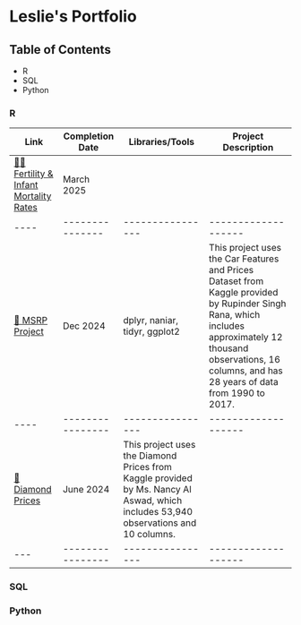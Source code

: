 # Leslie's Portfolio

## Table of Contents
- R
- SQL
- Python 

### R
| Link | Completion Date | Libraries/Tools | Project Description |
| ---- | ----------------| ----------------| ------------------- |
| [👶🏼 Fertility & Infant Mortality Rates]([url](https://github.com/lescer3/PSTAT100-final/blob/main/final_project.pdf)) | March 2025 |  |
| ---- | --------------- | ----------------| ------------------- |
| [🚙 MSRP Project](https://github.com/lescer3/MSRP-Project) | Dec 2024 | dplyr, naniar, tidyr, ggplot2 | This project uses the Car Features and Prices Dataset from Kaggle provided by Rupinder Singh Rana, which includes approximately 12 thousand observations, 16 columns, and has 28 years of data from 1990 to 2017. |
| ---- | ----------------| ----------------| ------------------- |
| [💎 Diamond Prices](https://github.com/lescer3/Diamond-Prices) | June 2024 | This project uses the Diamond Prices from Kaggle provided by Ms. Nancy Al Aswad, which includes 53,940 observations and 10 columns. |
| --- | ---------------- | ----------------| ------------------- |


### SQL

### Python
